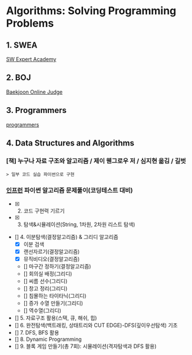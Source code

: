 # Algorithms: Solving Programming Problems

## 1. SWEA

[SW Expert Academy](https://swexpertacademy.com/main/code/problem/problemList.do)

## 2. BOJ

[Baekjoon Online Judge](https://www.acmicpc.net/)

## 3. Programmers

[programmers](https://programmers.co.kr/learn/challenges)

## 4. Data Structures and Algorithms

### [책] 누구나 자료 구조와 알고리즘 / 제이 웬그로우 저 / 심지현 옮김 / 길벗

    > 일부 코드 실습 파이썬으로 구현

### [인프런](https://www.inflearn.com/course/파이썬-알고리즘-문제풀이-코딩테스트/dashboard) 파이썬 알고리즘 문제풀이(코딩테스트 대비)

- [X] 2. 코드 구현력 기르기
- [X] 3. 탐색&시뮬레이션(String, 1차원, 2차원 리스트 탐색)
- [] 4. 이분탐색(결정알고리즘) & 그리디 알고리즘
    - [X] 이분 검색
    - [X] 랜선자르기(결정알고리즘)
    - [X] 뮤직비디오(결정알고리즘)
    - [] 마구간 정하기(결정알고리즘)
    - [] 회의실 배정(그리디)
    - [] 씨름 선수(그리디)
    - [] 창고 정리(그리디)
    - [] 침몰하는 타이타닉(그리디)
    - [] 증가 수열 만들기(그리디)
    - [] 역수열(그리디)
- [] 5. 자료구조 활용(스택, 큐, 해쉬, 힙)
- [] 6. 완전탐색(백트래킹, 상태트리와 CUT EDGE)-DFS(깊이우선탐색) 기초
- [] 7. DFS, BFS 활용
- [] 8. Dynamic Programming
- [] 9. 블록 게임 만들기(총 7회): 시뮬레이션(격자탐색과 DFS 활용)
